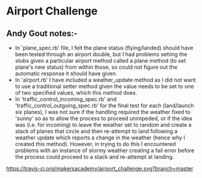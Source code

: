 Airport Challenge
=================

Andy Gout notes:-
-----------------

* In 'plane_spec.rb' file, I felt the plane status (flying/landed) should have been tested through an airport double, but I had problems setting the stubs given a particular airport method called a plane method (to set plane's new status) from within those, so could not figure out the automatic response it should have given.
* In 'airport.rb' I have included a weather_update method as I did not want to use a traditional setter method given the value needs to be set to one of two specified values, which this method does.
* In 'traffic_control_incoming_spec.rb' and 'traffic_control_outgoing_spec.rb' for the final test for each (land/launch six planes), I was not sure if the handling required the weather fixed to 'sunny' so as to allow the process to proceed unimpeded, or if the idea was (i.e. for incoming) to leave the weather set to random and create a stack of planes that circle and then re-attempt to land following a weather update which reports a change in the weather (hence why I created this method).  However, in trying to do this I encountered problems with an instance of stormy weather creating a fail error before the process could proceed to a stack and re-attempt at landing.

https://travis-ci.org/makersacademy/airport_challenge.svg?branch=master
